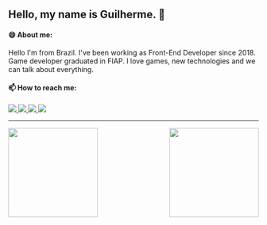 ## Hello, my name is Guilherme. 👋

#### 😄 About me:
Hello I'm from Brazil. I've been working as Front-End Developer since 2018. Game developer graduated in FIAP. I love games, new technologies and we can talk about everything.

#### 📫 How to reach me:

<a href="https://includestudio.com.br" target="_blank">
  <img src="https://img.shields.io/badge/-Include_Studio-%23f33?style=for-the-badge&logoColor=white" target="_blank">
</a>
<a href="https://www.linkedin.com/in/guilherme-bm/" target="_blank">
  <img src="https://img.shields.io/badge/-LinkedIn-%230077B5?style=for-the-badge&logo=linkedin&logoColor=white" target="_blank">
</a>
<a href = "mailto:gui.bm.1995@gmail.com">
  <img src="https://img.shields.io/badge/-Gmail-%23EA4335?style=for-the-badge&logo=gmail&logoColor=white" target="_blank">
</a>
 <a href="https://www.instagram.com/guiiibm/" target="_blank">
  <img src="https://img.shields.io/badge/-Instagram-%23E4405F?style=for-the-badge&logo=instagram&logoColor=white" target="_blank">
</a>
 
<hr />

<img align="left" height="180em" src="https://github-readme-stats.vercel.app/api?username=taiyouftw&show_icons=true&theme=dracula&include_all_commits=true&count_private=true"/>
<img align="right" height="180em" src="https://github-readme-stats.vercel.app/api/top-langs/?username=taiyouftw&layout=compact&langs_count=7&theme=dracula"/>
